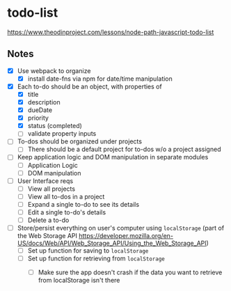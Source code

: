 # todo-list
https://www.theodinproject.com/lessons/node-path-javascript-todo-list

## Notes
- [x] Use webpack to organize
    - [x] install date-fns via npm for date/time manipulation
- [x] Each to-do should be an object, with properties of
    - [x] title
    - [x] description
    - [x] dueDate
    - [x] priority
    - [x] status (completed)
    - [ ] validate property inputs
- [ ] To-dos should be organized under projects
    - [ ] There should be a default project for to-dos w/o a project assigned
- [ ] Keep application logic and DOM manipulation in separate modules
    - [ ] Application Logic
    - [ ] DOM manipulation
- [ ] User Interface reqs
    - [ ] View all projects
    - [ ] View all to-dos in a project
    - [ ] Expand a single to-do to see its details
    - [ ] Edit a single to-do's details
    - [ ] Delete a to-do
- [ ] Store/persist everything on user's computer using `localStorage` (part of the Web Storage API https://developer.mozilla.org/en-US/docs/Web/API/Web_Storage_API/Using_the_Web_Storage_API)
    - [ ] Set up function for saving to `localStorage`
    - [ ] Set up function for retrieving from `localStorage`
        - [ ] Make sure the app doesn't crash if the data you want to retrieve from localStorage isn't there

